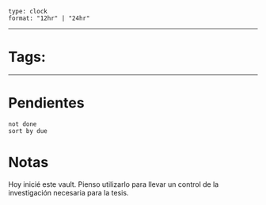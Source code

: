 
```widgets
type: clock
format: "12hr" | "24hr"
```
---

# Tags:


---
# Pendientes
```tasks
not done
sort by due
```

# Notas 
Hoy inicié este vault. Pienso utilizarlo para llevar un control de la investigación necesaria para la tesis.